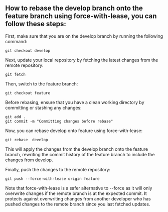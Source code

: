 ## How to rebase the develop branch onto the feature branch using force-with-lease, you can follow these steps:

First, make sure that you are on the develop branch by running the following command:

```console Copy code
git checkout develop
```
Next, update your local repository by fetching the latest changes from the remote repository:

``` Copy code
git fetch
```
Then, switch to the feature branch:
```Copy code
git checkout feature
```
Before rebasing, ensure that you have a clean working directory by committing or stashing any changes:

``` Copy code
git add .
git commit -m "Committing changes before rebase"
```
Now, you can rebase develop onto feature using force-with-lease:

``` Copy code
git rebase  develop
```
This will apply the changes from the develop branch onto the feature branch, rewriting the commit history of the feature branch to include the changes from develop.

Finally, push the changes to the remote repository:

```Copy code
git push --force-with-lease origin feature
```
Note that force-with-lease is a safer alternative to --force as it will only overwrite changes if the remote branch is at the expected commit. It protects against overwriting changes from another developer who has pushed changes to the remote branch since you last fetched updates.
